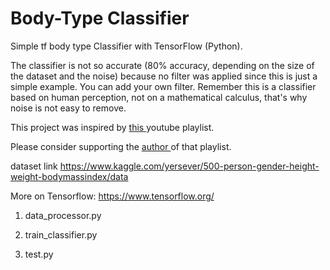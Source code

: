 # Body-Type Classifier

Simple tf body type Classifier with TensorFlow (Python).

The classifier is not so accurate (80% accuracy, depending on the size of the dataset and the noise) because no filter was applied since this is just a simple example. You can add your own filter. Remember this is a classifier based on human perception, not on a mathematical calculus, that's why noise is not easy to remove.

This project was inspired by <a href = 'https://www.youtube.com/watch?v=y59-frfKR58&list=PLRqwX-V7Uu6bmMRCIoTi72aNWHo7epX4L'>this </a> youtube playlist.

Please consider supporting the <a href = https://www.youtube.com/user/shiffman > author </a> of that playlist.

dataset link https://www.kaggle.com/yersever/500-person-gender-height-weight-bodymassindex/data

More on Tensorflow: https://www.tensorflow.org/

1. data_processor.py

2. train_classifier.py

3. test.py
